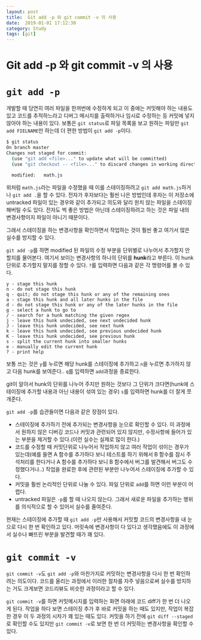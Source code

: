 ```yaml
---
layout: post
title:  Git add -p 와 git commit -v 의 사용
date:  2019-01-01 17:12:30
category: Study
tags: [git]
---
```


# Git add -p 와 git commit -v 의 사용



# `git add -p`

개발할 때 당연히 여러 파일을 한꺼번에 수정하게 되고 이 중에는 커밋해야 하는 내용도 있고 코드를 추적하느라고 디버그 메시지를 출력하거나 임시로 수정하는 등 커밋에 넣지 않아야 하는 내용이 있다. 보통은 `git status`로 파일 목록을 보고 원하는 파일만 `git add FIELNAME`만 하는데 더 편한 방법이 `git add -p`이다.

```bash
$ git status
On branch master
Changes not staged for commit:
  (use "git add <file>..." to update what will be committed)
  (use "git checkout -- <file>..." to discard changes in working directory)

  modified:   math.js
```



위처럼 `math.js`라는 파일을 수정했을 때 이를 스테이징하려고 `git add math.js`하거나 `git add .`을 할 수 있다. 전자가 후자보다는 훨씬 나은 방법인데 후자는 이 저장소에 untracked 파일이 있는 경우와 같이 추가되고 의도와 달리 원치 않는 파일을 스테이징 해버릴 수도 있다. 전자도 썩 좋은 방법은 아닌데 스테이징하려고 하는 것은 파일 내의 변경사항이지 파일이 아니기 때문이다.

그래서 스테이징을 하는 변경사항을 확인하면서 작업하는 것이 훨씬 좋고 여기서 많은 실수를 방지할 수 있다.

`git add -p`를 하면 modified 된 파일의 수정 부분을 단위별로 나누어서 추가할지 안 할지를 물어본다. 여기서 보이는 변경사항의 하나의 단위를 **hunk**라고 부른다. 이 hunk 단위로 추가할지 말지를 정할 수 있다. `?`를 입력하면 다음과 같은 각 명령어를 볼 수 있다.

```clike
y - stage this hunk
n - do not stage this hunk
q - quit; do not stage this hunk or any of the remaining ones
a - stage this hunk and all later hunks in the file
d - do not stage this hunk or any of the later hunks in the file
g - select a hunk to go to
/ - search for a hunk matching the given regex
j - leave this hunk undecided, see next undecided hunk
J - leave this hunk undecided, see next hunk
k - leave this hunk undecided, see previous undecided hunk
K - leave this hunk undecided, see previous hunk
s - split the current hunk into smaller hunks
e - manually edit the current hunk
? - print help
```



보통 쓰는 것은 `y`를 누르면 해당 hunk를 스테이징에 추가하고 `n`을 누르면 추가하지 않고 다음 hunk를 보여준다.. `q`를 입력하면 `add`과정을 종료한다.

git이 알아서 hunk의 단위를 나누어 주지만 원하는 것보다 그 단위가 크다면(hunk에 스테이징에 추가할 내용과 아닌 내용이 섞여 있는 경우) `s`를 입력하면 hunk를 더 잘게 쪼개준다.

`git add -p`를 습관들이면 다음과 같은 장점이 있다.

- 스테이징에 추가하기 전에 추가되는 변경사항을 눈으로 확인할 수 있다. 이 과정에서 원하지 않은 디버깅 코드나 커밋과 관련되어 있지 않지만, 수정사항에 들어가 있는 부분을 제거할 수 있다.(이런 실수는 실제로 많이 한다.)
- 코드를 수정할 때 커밋단위로 나누어서 작업하지 않고 여러 작업이 섞이는 경우가 있는데(예를 들면 A 함수를 추가하다 보니 테스트를 하기 위해서 B 함수를 잠시 주석처리를 한다거나 A 함수를 추가하다 보니 B 함수에서 버그를 발견해서 버그도 수정했다거나..) 작업을 완료한 후에 관련된 부분만 나누어서 스테이징에 추가할 수 있다.
- 커밋을 훨씬 논리적인 단위로 나눌 수 있다. 파일 단위로 `add`를 하면 이런 부분이 어렵다.
- untracked 파일은 `-p`를 할 때 나오지 않는다. 그래서 새로운 파일을 추가하는 행위를 의식적으로 할 수 있어서 실수를 줄여준다.

현재는 스테이징에 추가할 때 `git add -p`만 사용해서 커밋할 코드의 변경사항을 내 눈으로 다시 한 번 확인하고 있다. 머릿속에 변경사항이 다 있다고 생각했음에도 이 과정에서 실수나 빠뜨린 부분을 발견할 때가 꽤 있다.



# `git commit -v`

`git commit -v`도 `git add -p`와 마찬가지로 커밋하는 변경사항을 다시 한 번 확인하려는 의도이다. 코드를 올리는 과정에서 이러한 절차를 자주 넣음으로써 실수를 방지하는 거도 크게보면 코드리뷰도 비슷한 과정이라고 할 수 있다.

`git commit -v`를 하면 커밋메시지를 입력하는 화면 아래에 코드 diff가 한 번 더 나오게 된다. 작업을 하다 보면 스테이징 추가 후 바로 커밋을 하는 때도 있지만, 작업이 복잡한 경우 이 두 과정의 시차가 꽤 있는 때도 있다. 커밋을 하기 전에 `git diff --staged`로 확인할 수도 있지만 `git commit -v`로 보면 한 번 더 커밋하는 변경사항을 확인할 수 있다.